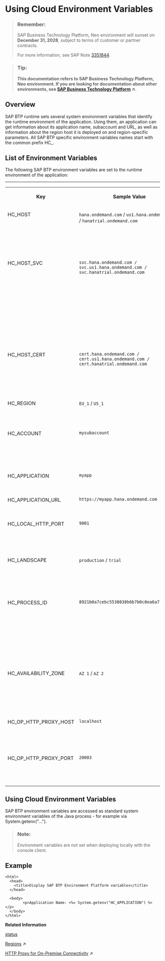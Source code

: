 <!-- loiod553d78bf9bd4ecbac201b873f557db6 -->

# Using Cloud Environment Variables

> ### Remember:  
> SAP Business Technology Platform, Neo environment will sunset on **December 31, 2028**, subject to terms of customer or partner contracts.
> 
> For more information, see SAP Note [3351844](https://me.sap.com/notes/3351844).

> ### Tip:  
> **This documentation refers to SAP Business Technology Platform, Neo environment. If you are looking for documentation about other environments, see [SAP Business Technology Platform](https://help.sap.com/viewer/65de2977205c403bbc107264b8eccf4b/Cloud/en-US/6a2c1ab5a31b4ed9a2ce17a5329e1dd8.html "SAP Business Technology Platform (SAP BTP) is an integrated offering comprised of the following technology portfolios: application development; process automation; integration; data, analytics, and enterprise planning; artificial intelligence. The platform offers users the ability to turn data into business value, compose end-to-end business processes, connect entire IT landscapes, and personalize, build and extend SAP applications. This reduces the overall total cost of ownership maintaining SAP landscapes and third-party software across end-to-end business processes.") :arrow_upper_right:.**



## Overview

SAP BTP runtime sets several system environment variables that identify the runtime environment of the application. Using them, an application can get information about its application name, subaccount and URL, as well as information about the region host it is deployed on and region-specific parameters. All SAP BTP specific environment variables names start with the common prefix HC\_.



## List of Environment Variables

The following SAP BTP environment variables are set to the runtime environment of the application:

****


<table>
<tr>
<th valign="top">

Key

</th>
<th valign="top">

Sample Value

</th>
<th valign="top">

Description

</th>
</tr>
<tr>
<td valign="top">

HC\_HOST

</td>
<td valign="top">

`hana.ondemand.com` / `us1.hana.ondemand.com` / `hanatrial.ondemand.com` 

</td>
<td valign="top">

Base URL of the SAP BTP region host where the application is deployed

</td>
</tr>
<tr>
<td valign="top">

HC\_HOST\_SVC

</td>
<td valign="top">

`svc.hana.ondemand.com / svc.us1.hana.ondemand.com / svc.hanatrial.ondemand.com`

</td>
<td valign="top">

URL of the SAP BTP region host which provides access within the same region; for direct communication and not open on the Internet or other networks

</td>
</tr>
<tr>
<td valign="top">

HC\_HOST\_CERT

</td>
<td valign="top">

`cert.hana.ondemand.com / cert.us1.hana.ondemand.com / cert.hanatrial.ondemand.com`

</td>
<td valign="top">

URL of the SAP BTP region host which enables client certificate authentication

</td>
</tr>
<tr>
<td valign="top">

HC\_REGION

</td>
<td valign="top">

`EU_1` / `US_1` 

</td>
<td valign="top">

Region where the application is deployed

</td>
</tr>
<tr>
<td valign="top">

HC\_ACCOUNT

</td>
<td valign="top">

`mysubaccount`

</td>
<td valign="top">

Name of the subaccount where the application is deployed

</td>
</tr>
<tr>
<td valign="top">

HC\_APPLICATION

</td>
<td valign="top">

`myapp`

</td>
<td valign="top">

Application name

</td>
</tr>
<tr>
<td valign="top">

HC\_APPLICATION\_URL

</td>
<td valign="top">

`https://myapp.hana.ondemand.com`

</td>
<td valign="top">

URL of the application

</td>
</tr>
<tr>
<td valign="top">

HC\_LOCAL\_HTTP\_PORT

</td>
<td valign="top">

`9001`

</td>
<td valign="top">

HTTP port of the application bound to localhost

</td>
</tr>
<tr>
<td valign="top">

HC\_LANDSCAPE

</td>
<td valign="top">

`production` / `trial` 

</td>
<td valign="top">

Type of the region host where the application is deployed

</td>
</tr>
<tr>
<td valign="top">

HC\_PROCESS\_ID

</td>
<td valign="top">

`8921b0a7cebc5538038b6b7b0c0ea6a7127f0cd4`

</td>
<td valign="top">

Process ID of the current application process as returned by the `status` command with parameter `--show-full-process-id`.

</td>
</tr>
<tr>
<td valign="top">

HC\_AVAILABILITY\_ZONE

</td>
<td valign="top">

`AZ 1` / `AZ 2`

</td>
<td valign="top">

Name of the availability zone where the application process is running

</td>
</tr>
<tr>
<td valign="top">

HC\_OP\_HTTP\_PROXY\_HOST

</td>
<td valign="top">

`localhost`

</td>
<td valign="top">

Host of the HTTP Proxy for on-premise connectivity

</td>
</tr>
<tr>
<td valign="top">

HC\_OP\_HTTP\_PROXY\_PORT

</td>
<td valign="top">

`20003`

</td>
<td valign="top">

Port of the HTTP Proxy for on-premise connectivity

</td>
</tr>
</table>



## Using Cloud Environment Variables

SAP BTP environment variables are accessed as standard system environment variables of the Java process - for example via System.getenv\("..."\).

> ### Note:  
> Environment variables are not set when deploying locally with the console client.



## Example

```
<html>
  <head>
    <title>Display SAP BTP Environment Platform variables</title>
  </head>

  <body>
        <p>Application Name: <%= System.getenv("HC_APPLICATION") %></p>
  </body>
</html>

```

**Related Information**  


[status](../50-administration-and-ops-neo/status-d4f6592.md "You can check the current status of an application or application process. The command lists all application processes with their IDs, state, last change date sorted chronologically, and runtime information.")

[Regions](https://help.sap.com/viewer/65de2977205c403bbc107264b8eccf4b/Cloud/en-US/350356d1dc314d3199dca15bd2ab9b0e.html "You can deploy applications in different regions. Each region represents a geographical location (for example, Europe, US East) where applications, data, or services are hosted.") :arrow_upper_right:

[HTTP Proxy for On-Premise Connectivity](https://help.sap.com/viewer/b865ed651e414196b39f8922db2122c7/Cloud/en-US/d872cfb4801c4b54896816df4b75c75d.html "The Connectivity service provides a standard HTTP Proxy for on-premise connectivity that is accessible by any application.") :arrow_upper_right:

